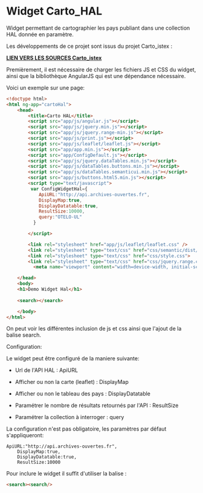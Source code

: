 # Widget Carto_HAL

Widget permettant de cartographier les pays publiant dans une collection HAL donnée en paramètre.

Les développements de ce projet sont issus du projet Carto_istex : 

[**LIEN VERS LES SOURCES Carto_istex**](https://github.com/arnouldpy/carto_istex)


 Premièrement, il est nécessaire de charger les fichiers JS et CSS du widget, ainsi que la bibliothèque AngularJS qui est une dépendance nécessaire. 


Voici un exemple sur une page:

```html
<!doctype html>
<html ng-app="cartoHal">
    <head>
        <title>Carto HAL</title>
        <script src="app/js/angular.js"></script>
        <script src="app/js/jquery.min.js"></script>
        <script src="app/js/jquery.range-min.js"></script>
        <script src="app/js/print.js"></script>
        <script src="app/js/leaflet/leaflet.js"></script>
        <script src="app/app.min.js"></script>
        <script src="app/ConfigDefault.js"></script>
        <script src="app/js/jquery.dataTables.min.js"></script>
        <script src="app/js/dataTables.buttons.min.js"></script>
        <script src="app/js/dataTables.semanticui.min.js"></script>
        <script src="app/js/buttons.html5.min.js"></script>
        <script type="text/javascript">
         var ConfigWidgetHal={
            ApiURL:"http://api.archives-ouvertes.fr",
            DisplayMap:true,
            DisplayDatatable:true,
            ResultSize:10000,
            query:"OTELO-UL"
          }

        </script>

        <link rel="stylesheet" href="app/js/leaflet/leaflet.css" />
        <link rel="stylesheet" type="text/css" href="css/semantic/dist/semantic.min.css">
        <link rel="stylesheet" type="text/css" href="css/style.css">
        <link rel="stylesheet" type="text/css" href="css/jquery.range.css">
          <meta name="viewport" content="width=device-width, initial-scale=1.0, maximum-scale=1.0">

    </head>
    <body>
    <h1>Demo Widget Hal</h1>
        
    <search></search>

    </body>
</html>
```
On peut voir les différentes inclusion de js et css ainsi que l'ajout de la balise search.



Configuration:

Le widget peut être configuré de la maniere suivante:

- Url de l'API HAL : ApiURL

- Afficher ou non la carte (leaflet) : DisplayMap

- Afficher ou non le tableau des pays : DisplayDatatable

- Paramétrer le nombre de résultats retournés par l'API : ResultSize

- Paramétrer la collection à interroger : query


La configuration n'est pas obligatoire, les paramètres par défaut s'appliqueront:

	ApiURL:"http://api.archives-ouvertes.fr",
        DisplayMap:true,
        DisplayDatatable:true,
        ResultSize:10000


Pour inclure le widget il suffit d'utiliser la balise : 

``` html
<search><search/>

```

